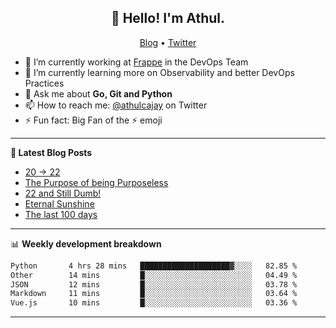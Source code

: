<h2 align="center">👋 Hello! I'm Athul.</h2>
<p align="center">
  <a href="https://blog.athulcyriac.in">Blog</a> •
  <a href="https://twitter.com/athulcajay">Twitter</a>
</p>


- 🔭 I’m currently working at [Frappe](https://frappe.io) in the DevOps Team
- 🌱 I’m currently learning more on Observability and better DevOps Practices
- 💬 Ask me about **Go, Git and Python**
- 📫 How to reach me: [@athulcajay](https://twitter.com/athulcajay) on Twitter
- ⚡ Fun fact: Big Fan of the :zap: emoji

-------

**📝 Latest Blog Posts**

<!-- BLOG-POST-LIST:START -->
- [20 → 22](https://blog.athulcyriac.in/blog/20-and-22/)
- [The Purpose of being Purposeless](https://blog.athulcyriac.in/blog/purpose/)
- [22 and Still Dumb!](https://blog.athulcyriac.in/blog/2022/)
- [Eternal Sunshine](https://blog.athulcyriac.in/blog/college-trip/)
- [The last 100 days](https://blog.athulcyriac.in/blog/final-year/)
<!-- BLOG-POST-LIST:END -->

-------

📊 **Weekly development breakdown**
<!--START_SECTION:waka-->

```txt
Python       4 hrs 28 mins   ████████████████████▓░░░░   82.85 %
Other        14 mins         █░░░░░░░░░░░░░░░░░░░░░░░░   04.49 %
JSON         12 mins         █░░░░░░░░░░░░░░░░░░░░░░░░   03.78 %
Markdown     11 mins         █░░░░░░░░░░░░░░░░░░░░░░░░   03.64 %
Vue.js       10 mins         █░░░░░░░░░░░░░░░░░░░░░░░░   03.36 %
```

<!--END_SECTION:waka-->

-------
